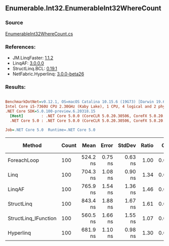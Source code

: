 ﻿## Enumerable.Int32.EnumerableInt32WhereCount

### Source
[EnumerableInt32WhereCount.cs](../LinqBenchmarks/Enumerable/Int32/EnumerableInt32WhereCount.cs)

### References:
- JM.LinqFaster: [1.1.2](https://www.nuget.org/packages/JM.LinqFaster/1.1.2)
- LinqAF: [3.0.0.0](https://www.nuget.org/packages/LinqAF/3.0.0.0)
- StructLinq.BCL: [0.19.1](https://www.nuget.org/packages/StructLinq.BCL/0.19.1)
- NetFabric.Hyperlinq: [3.0.0-beta26](https://www.nuget.org/packages/NetFabric.Hyperlinq/3.0.0-beta26)

### Results:
``` ini

BenchmarkDotNet=v0.12.1, OS=macOS Catalina 10.15.6 (19G73) [Darwin 19.6.0]
Intel Core i5-7360U CPU 2.30GHz (Kaby Lake), 1 CPU, 4 logical and 2 physical cores
.NET Core SDK=5.0.100-preview.6.20318.15
  [Host]        : .NET Core 5.0.0 (CoreCLR 5.0.20.30506, CoreFX 5.0.20.30506), X64 RyuJIT
  .NET Core 5.0 : .NET Core 5.0.0 (CoreCLR 5.0.20.30506, CoreFX 5.0.20.30506), X64 RyuJIT

Job=.NET Core 5.0  Runtime=.NET Core 5.0  

```
|               Method | Count |     Mean |   Error |  StdDev | Ratio |  Gen 0 | Gen 1 | Gen 2 | Allocated |
|--------------------- |------ |---------:|--------:|--------:|------:|-------:|------:|------:|----------:|
|          ForeachLoop |   100 | 524.2 ns | 0.75 ns | 0.63 ns |  1.00 | 0.0191 |     - |     - |      40 B |
|                 Linq |   100 | 704.3 ns | 1.08 ns | 0.90 ns |  1.34 | 0.0191 |     - |     - |      40 B |
|               LinqAF |   100 | 765.9 ns | 1.54 ns | 1.36 ns |  1.46 | 0.0191 |     - |     - |      40 B |
|           StructLinq |   100 | 843.4 ns | 1.88 ns | 1.67 ns |  1.61 | 0.0343 |     - |     - |      72 B |
| StructLinq_IFunction |   100 | 560.5 ns | 1.66 ns | 1.55 ns |  1.07 | 0.0343 |     - |     - |      72 B |
|            Hyperlinq |   100 | 681.9 ns | 1.10 ns | 0.98 ns |  1.30 | 0.0191 |     - |     - |      40 B |
